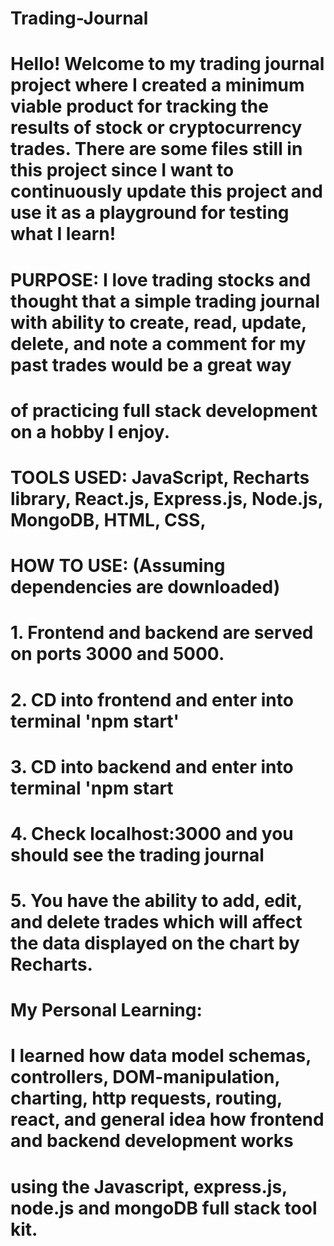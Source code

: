 # Trading-Journal

# Hello! Welcome to my trading journal project where I created a minimum viable product for tracking the results of stock or cryptocurrency trades. There are some files still in this project since I want to continuously update this project and use it as a playground for testing what I learn!

# PURPOSE: I love trading stocks and thought that a simple trading journal with ability to create, read, update, delete, and note a comment for my past trades would be a great way
# of practicing full stack development on a hobby I enjoy.



# TOOLS USED: JavaScript, Recharts library, React.js, Express.js, Node.js, MongoDB, HTML, CSS,

# HOW TO USE: (Assuming dependencies are downloaded)
# 1. Frontend and backend are served on ports 3000 and 5000.
# 2. CD into frontend and enter into terminal 'npm start'
# 3. CD into backend and enter into terminal 'npm start
# 4. Check localhost:3000 and you should see the trading journal
# 5. You have the ability to add, edit, and delete trades which will affect the data displayed on the chart by Recharts.


# My Personal Learning:
# I learned how data model schemas, controllers, DOM-manipulation, charting, http requests, routing, react, and general idea how frontend and backend development works
# using the Javascript, express.js, node.js and mongoDB full stack tool kit.
